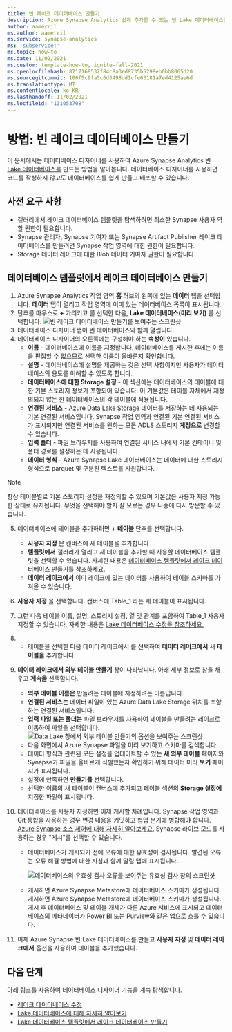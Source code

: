 ```yaml
---
title: 빈 레이크 데이터베이스 만들기
description: Azure Synapse Analytics 쉽게 추가할 수 있는 빈 Lake 데이터베이스를 만드는 방법을 알아봅니다.
author: aamerril
ms.author: aamerril
ms.service: synapse-analytics
ms: 'subservice:'
ms.topic: how-to
ms.date: 11/02/2021
ms.custom: template-how-to, ignite-fall-2021
ms.openlocfilehash: 8717168532f84c8a3ed8735b5298eb0bb8065d20
ms.sourcegitcommit: 106f5c9fa5c6d3498dd1cfe63181a7ed4125ae6d
ms.translationtype: MT
ms.contentlocale: ko-KR
ms.lasthandoff: 11/02/2021
ms.locfileid: "131053708"
---
```

# <a name="how-to-create-an-empty-lake-database"></a>방법: 빈 레이크 데이터베이스 만들기

이 문서에서는 데이터베이스 디자이너를 사용하여 Azure Synapse Analytics 빈 [Lake 데이터베이스를](./concepts-lake-database.md) 만드는 방법을 알아봅니다. 데이터베이스 디자이너를 사용하면 코드를 작성하지 않고도 데이터베이스를 쉽게 만들고 배포할 수 있습니다. 

## <a name="prerequisites"></a>사전 요구 사항

- 갤러리에서 레이크 데이터베이스 템플릿을 탐색하려면 최소한 Synapse 사용자 역할 권한이 필요합니다.
- Synapse 관리자, Synapse 기여자 또는 Synapse Artifact Publisher 레이크 데이터베이스를 만들려면 Synapse 작업 영역에 대한 권한이 필요합니다.
- Storage 데이터 레이크에 대한 Blob 데이터 기여자 권한이 필요합니다.

## <a name="create-lake-database-from-database-template"></a>데이터베이스 템플릿에서 레이크 데이터베이스 만들기
1. Azure Synapse Analytics 작업 영역 **홈** 허브의 왼쪽에 있는 **데이터** 탭을 선택합니다. **데이터** 탭이 열리고 작업 영역에 이미 있는 데이터베이스 목록이 표시됩니다.
2. 단추를 마우스로 **+** 가리키고 를 선택한 다음, **Lake 데이터베이스(미리 보기)** 를 선택합니다.
![빈 레이크 데이터베이스 만들기를 보여주는 스크린샷](./media/create-empty-lake-database/create-empty-lakedb.png)
3. 데이터베이스 디자이너 탭이 빈 데이터베이스와 함께 열립니다.
4. 데이터베이스 디자이너의 오른쪽에는 구성해야 하는 **속성이** 있습니다.
    - **이름** - 데이터베이스에 이름을 지정합니다. 데이터베이스를 게시한 후에는 이름을 편집할 수 없으므로 선택한 이름이 올바른지 확인합니다.
    - **설명** - 데이터베이스에 설명을 제공하는 것은 선택 사항이지만 사용자가 데이터베이스의 용도를 이해할 수 있도록 합니다.
    - **데이터베이스에 대한 Storage 설정** - 이 섹션에는 데이터베이스의 테이블에 대한 기본 스토리지 정보가 포함되어 있습니다. 이 기본값은 테이블 자체에서 재정의되지 않는 한 데이터베이스의 각 테이블에 적용됩니다.
    - **연결된 서비스** - Azure Data Lake Storage 데이터를 저장하는 데 사용되는 기본 연결된 서비스입니다.  Synapse 작업 영역과 연결된 기본 연결된 서비스가 표시되지만 연결된 서비스를 원하는 모든 ADLS 스토리지 **계정으로** 변경할 수 있습니다. 
    - **입력 폴더** - 파일 브라우저를 사용하여 연결된 서비스 내에서 기본 컨테이너 및 폴더 경로를 설정하는 데 사용됩니다.
    - **데이터 형식** - Azure Synapse Lake 데이터베이스는 데이터에 대한 스토리지 형식으로 parquet 및 구분된 텍스트를 지원합니다.

> [!NOTE]
> 항상 테이블별로 기본 스토리지 설정을 재정의할 수 있으며 기본값은 사용자 지정 가능한 상태로 유지됩니다. 무엇을 선택해야 할지 잘 모르는 경우 나중에 다시 방문할 수 있습니다.
 
5. 데이터베이스에 테이블을 추가하려면 + **테이블** 단추를 선택합니다. 
    - **사용자 지정** 은 캔버스에 새 테이블을 추가합니다.
    - **템플릿에서** 갤러리가 열리고 새 테이블을 추가할 때 사용할 데이터베이스 템플릿을 선택할 수 있습니다. 자세한 내용은 [데이터베이스 템플릿에서 레이크 데이터베이스 만들기를 참조하세요.](./create-lake-database-from-lake-database-templates.md)
    - **데이터 레이크에서** 이미 레이크에 있는 데이터를 사용하여 테이블 스키마를 가져올 수 있습니다.
6. **사용자 지정** 을 선택합니다. 캔버스에 Table_1 라는 새 테이블이 표시됩니다.
7. 그런 다음 테이블 이름, 설명, 스토리지 설정, 열 및 관계를 포함하여 Table_1 사용자 지정할 수 있습니다. 자세한 내용은 [Lake 데이터베이스 수정을 참조하세요.](./modify-lake-database.md)
8. + 테이블을 선택한 다음 데이터 레이크에서 를 선택하여 **데이터 레이크에서** 새 **테이블을** 추가합니다.
9. **데이터 레이크에서 외부 테이블 만들기** 창이 나타납니다. 아래 세부 정보로 창을 채우고 **계속을** 선택합니다.
    - **외부 테이블 이름은** 만들려는 테이블에 지정하려는 이름입니다.
    - **연결된 서비스는** 데이터 파일이 있는 Azure Data Lake Storage 위치를 포함하는 연결된 서비스입니다.
    - **입력 파일 또는 폴더는** 파일 브라우저를 사용하여 테이블을 만들려는 레이크로 이동하여 파일을 선택합니다.
![Data Lake 창에서 외부 테이블 만들기의 옵션을 보여주는 스크린샷](./media/create-empty-lake-database/create-from-lake.png)
    - 다음 화면에서 Azure Synapse 파일을 미리 보기하고 스키마를 검색합니다.
    - 데이터 형식과 관련된 모든 설정을 업데이트할 수 있는 **새 외부 테이블** 페이지와 Synapse가 파일을 올바르게 식별했는지 확인하기 위해 데이터 미리 **보기** 페이지가 표시됩니다.
    - 설정에 만족하면 **만들기를** 선택합니다.
    - 선택한 이름의 새 테이블이 캔버스에 추가되고 테이블 섹션의 **Storage 설정에** 지정한 파일이 표시됩니다.
    
10. 데이터베이스를 사용자 지정하면 이제 게시할 차례입니다. Synapse 작업 영역과 Git 통합을 사용하는 경우 변경 내용을 커밋하고 협업 분기에 병합해야 합니다. [Azure Synapse 소스 제어에 대해 자세히 알아보세요.](././cicd/../../cicd/source-control.md) Synapse 라이브 모드를 사용하는 경우 "게시"를 선택할 수 있습니다.
    - 데이터베이스가 게시되기 전에 오류에 대한 유효성이 검사됩니다. 발견된 오류는 오류 해결 방법에 대한 지침과 함께 알림 탭에 표시됩니다.
    
       ![데이터베이스의 유효성 검사 오류를 보여주는 유효성 검사 창의 스크린샷](./media/create-empty-lake-database/validation-error.png)
    - 게시하면 Azure Synapse Metastore에 데이터베이스 스키마가 생성됩니다. 게시하면 Azure Synapse Metastore에 데이터베이스 스키마가 생성됩니다. 게시 후 데이터베이스 및 테이블 개체가 다른 Azure 서비스에 표시되고 데이터베이스의 메타데이터가 Power BI 또는 Purview와 같은 앱으로 흐를 수 있습니다.

11. 이제 Azure Synapse 빈 Lake 데이터베이스를 만들고 **사용자 지정** 및 **데이터 레이크에서** 옵션을 사용하여 테이블을 추가했습니다.

## <a name="next-steps"></a>다음 단계

아래 링크를 사용하여 데이터베이스 디자이너 기능을 계속 탐색합니다. 
- [레이크 데이터베이스 수정](./modify-lake-database.md)
- [Lake 데이터베이스에 대해 자세히 알아보기](./concepts-lake-database.md)
- [Lake 데이터베이스 템플릿에서 레이크 데이터베이스 만들기](./create-lake-database-from-lake-database-templates.md)
